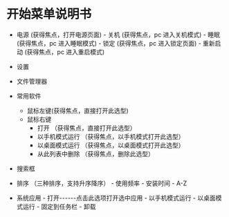 # 开始菜单说明书

   - 电源  (获得焦点，打开电源页面)
    - 关机 (获得焦点，pc 进入关机模式)
    - 睡眠 (获得焦点，pc 进入睡眠模式)
    - 锁定 (获得焦点，pc 进入锁定页面)
    - 重新启动 (获得焦点，pc 进入重启模式)
    
   - 设置
   - 文件管理器
   - 常用软件
     - 鼠标左键(获得焦点，直接打开此选型)
     - 鼠标右键
       - 打开 （获得焦点，直接打开此选型）
       - 以手机模式运行  （获得焦点，以手机模式打开此选型）
       - 以桌面模式运行 （获得焦点，以桌面模式打开此选型）
       - 从此列表中删除  （获得焦点，删除此选型）

   - 搜索框
   - 排序 （三种排序，支持升序降序）
    - 使用频率
    - 安装时间
    - A-Z
   - 系统应用
    - 打开------点击此选项打开选中应用 
    - 以手机模式运行
    - 以桌面模式运行
    - 固定到任务栏
    - 卸载
